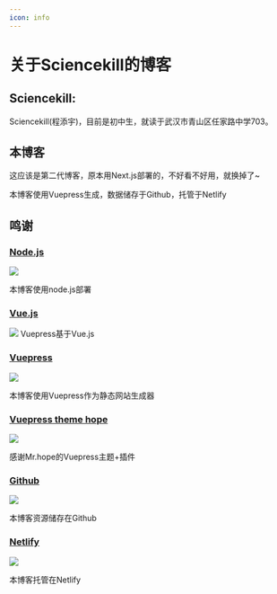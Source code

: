 ```yaml
---
icon: info
---
```


# 关于Sciencekill的博客

## Sciencekill:

Sciencekill(程添宇)，目前是初中生，就读于武汉市青山区任家路中学703。

## 本博客

这应该是第二代博客，原本用Next.js部署的，不好看不好用，就换掉了~

本博客使用Vuepress生成，数据储存于Github，托管于Netlify

## 鸣谢
### [Node.js](http://nodejs.org)
![](https://nodejs.org/static/images/logo.svg)

本博客使用node.js部署

### [Vue.js](http://vuejs.org)
![](https://v2.cn.vuejs.org/images/logo.svg)
Vuepress基于Vue.js

### [Vuepress](https://v2.vuepress.vuejs.org/zh/)
![](https://vuepress.vuejs.org/hero.png)

本博客使用Vuepress作为静态网站生成器

### [Vuepress theme hope](https://theme-hope.vuejs.press/)
![](https://theme-hope.vuejs.press/logo.svg)

感谢Mr.hope的Vuepress主题+插件

### [Github](https://github.com/)
![](https://github.githubassets.com/images/modules/logos_page/GitHub-Mark.png)

本博客资源储存在Github

### [Netlify](https://www.netlify.com)
![](https://www.netlify.com/img/global/badges/netlify-dark.svg)

本博客托管在Netlify

